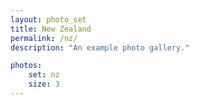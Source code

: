 ```yaml
---
layout: photo_set
title: New Zealand
permalink: /nz/
description: "An example photo gallery."

photos:
    set: nz
    size: 3
---
```

